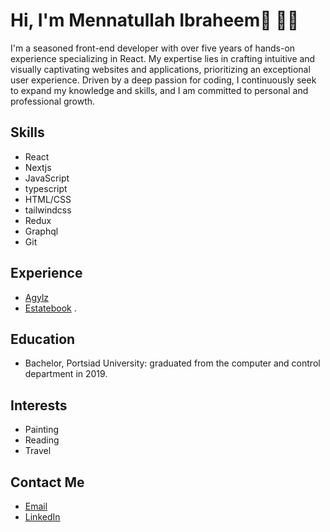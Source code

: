 # Hi, I'm Mennatullah Ibraheem👋 👩‍💻

I'm a seasoned front-end developer with over five years of hands-on experience specializing in React. My expertise lies in crafting intuitive and visually captivating websites and applications, prioritizing an exceptional user experience. Driven by a deep passion for coding, I continuously seek to expand my knowledge and skills, and I am committed to personal and professional growth.

## Skills

- React
- Nextjs
- JavaScript
- typescript
- HTML/CSS
- tailwindcss
- Redux
- Graphql
- Git

## Experience

- [Agylz](https://agylz.com/)
- [Estatebook](https://estatebook.com/) .


## Education

- Bachelor, Portsiad University: graduated from the computer and control department in 2019.

## Interests

- Painting
- Reading
- Travel

## Contact Me

- [Email](mailto:mennaibraheem2@gmail.com)
- [LinkedIn](https://www.linkedin.com/in/mennatullah-ibraheem-468323134/)
